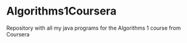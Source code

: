 # Algorithms1Coursera
Repository with all my java programs for the Algorithms 1 course from Coursera
